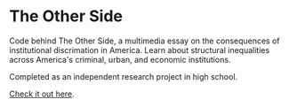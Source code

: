 The Other Side
================

Code behind The Other Side, a multimedia essay on the consequences of institutional discrimation in America. Learn about structural inequalities across America's criminal, urban, and economic institutions. 

Completed as an independent research project in high school. 

[Check it out here](https://aviupadhyayula.github.io/theotherside/).
